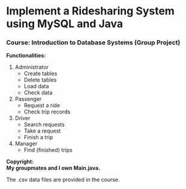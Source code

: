 # Implement a Ridesharing System using MySQL and Java

### Course: Introduction to Database Systems (Group Project)

**Functionalities:**
1. Administrator
   * Create tables
   * Delete tables
   * Load data
   * Check data
2. Passenger
   * Request a ride
   * Check trip records
3. Driver
   * Search requests
   * Take a request
   * Finish a trip
4. Manager
   * Find (finished) trips

**Copyright:   
My groupmates and I own Main.java.**

The .csv data files are provided in the course.
